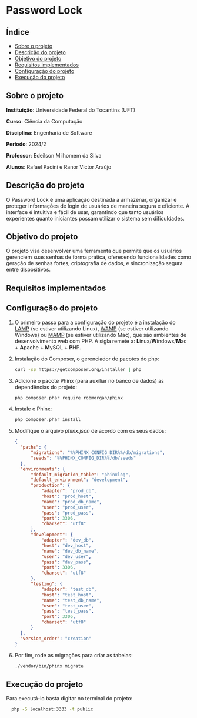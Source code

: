 # Password Lock

## Índice

* [Sobre o projeto](#sobre-o-projeto)
* [Descrição do projeto](#descrição-do-projeto)
* [Objetivo do projeto](#objetivo-do-projeto)
* [Requisitos implementados](#requisitos-implementados)
* [Configuração do projeto](#configuração-do-projeto)
* [Execução do projeto](#execução-do-projeto)

## Sobre o projeto

**Instituição**: Universidade Federal do Tocantins (UFT)

**Curso**: Ciência da Computação

**Disciplina**: Engenharia de Software

**Período**: 2024/2

**Professor**: Edeilson Milhomem da Silva

**Alunos**: Rafael Pacini e Ranor Victor Araújo

## Descrição do projeto

O Password Lock é uma aplicação destinada a armazenar, organizar e proteger informações de login de usuários de maneira segura e eficiente. A interface é intuitiva e fácil de usar, garantindo que tanto usuários experientes quanto iniciantes possam utilizar o sistema sem dificuldades.

## Objetivo do projeto

O projeto visa desenvolver uma ferramenta que permite que os usuários gerenciem suas senhas de forma prática, oferecendo funcionalidades como geração de senhas fortes, criptografia de dados, e sincronização segura entre dispositivos.

## Requisitos implementados

## Configuração do projeto

1. O primeiro passo para a configuração do projeto é a instalação do [LAMP](https://www.digitalocean.com/community/tutorial-collections/how-to-install-lamp) (se estiver utilizando Linux), [WAMP](https://sourceforge.net/projects/wampserver/) (se estiver utilizando Windows) ou [MAMP](https://documentation.mamp.info/en/MAMP-Mac/Installation/) (se estiver utilizando Mac), que são ambientes de desenvolvimento web com PHP. A sigla remete a: **L**inux/**W**indows/**M**ac + **A**pache + **M**ySQL + **P**HP.

2. Instalação do Composer, o gerenciador de pacotes do php:

    ```sh
    curl -sS https://getcomposer.org/installer | php
    ```

3. Adicione o pacote Phinx (para auxiliar no banco de dados) as dependências do projeto:

    ```sh
    php composer.phar require robmorgan/phinx
    ```

4. Instale o Phinx:

    ```sh
    php composer.phar install
    ```

5. Modifique o arquivo *phinx.json* de acordo com os seus dados:

    ```json
    {
      "paths": {
          "migrations": "%%PHINX_CONFIG_DIR%%/db/migrations",
          "seeds": "%%PHINX_CONFIG_DIR%%/db/seeds"
      },
      "environments": {
          "default_migration_table": "phinxlog",
          "default_environment": "development",
          "production": {
              "adapter": "prod_db",
              "host": "prod_host",
              "name": "prod_db_name",
              "user": "prod_user",
              "pass": "prod_pass",
              "port": 3306,
              "charset": "utf8"
          },
          "development": {
              "adapter": "dev_db",
              "host": "dev_host",
              "name": "dev_db_name",
              "user": "dev_user",
              "pass": "dev_pass",
              "port": 3306,
              "charset": "utf8"
          },
          "testing": {
              "adapter": "test_db",
              "host": "test_host",
              "name": "test_db_name",
              "user": "test_user",
              "pass": "test_pass",
              "port": 3306,
              "charset": "utf8"
          }
      },
      "version_order": "creation"
    }
    ```

6. Por fim, rode as migrações para criar as tabelas:

    ```sh
    ./vendor/bin/phinx migrate
    ```

## Execução do projeto

Para executá-lo basta digitar no terminal do projeto:

  ```sh
    php -S localhost:3333 -t public
  ```
